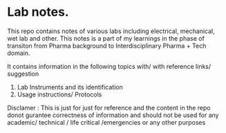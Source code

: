 # Lab notes.
This repo contains notes of various labs including electrical, mechanical, wet lab and other. This notes is a part of my learnings in the phase of transiton from Pharma background to Interdisciplinary Pharma + Tech domain.

It contains information in the following topics with/ with reference links/ suggestion

1) Lab Instruments and its identification
2) Usage instructions/ Protocols

Disclamer :
This is just for just for reference and the content in the repo donot gurantee correctness of information and should not be used for any  academic/ technical / life critical /emergencies or any other purposes
